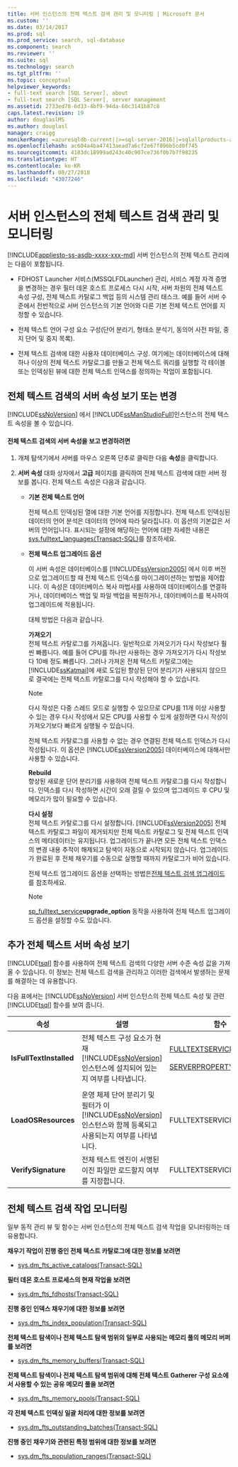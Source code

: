 ```yaml
---
title: 서버 인스턴스의 전체 텍스트 검색 관리 및 모니터링 | Microsoft 문서
ms.custom: ''
ms.date: 03/14/2017
ms.prod: sql
ms.prod_service: search, sql-database
ms.component: search
ms.reviewer: ''
ms.suite: sql
ms.technology: search
ms.tgt_pltfrm: ''
ms.topic: conceptual
helpviewer_keywords:
- full-text search [SQL Server], about
- full-text search [SQL Server], server management
ms.assetid: 2733ed78-6d33-4bf9-94da-60c3141b87c8
caps.latest.revision: 19
author: douglaslMS
ms.author: douglasl
manager: craigg
monikerRange: =azuresqldb-current||>=sql-server-2016||=sqlallproducts-allversions||>=sql-server-linux-2017||=azuresqldb-mi-current
ms.openlocfilehash: ac604a4ba47413aead7a6cf2e67f896b5cd0f745
ms.sourcegitcommit: 4183dc18999ad243c40c907ce736f0b7b7f98235
ms.translationtype: HT
ms.contentlocale: ko-KR
ms.lasthandoff: 08/27/2018
ms.locfileid: "43077246"
---
```

# <a name="manage-and-monitor-full-text-search-for-a-server-instance"></a>서버 인스턴스의 전체 텍스트 검색 관리 및 모니터링
[!INCLUDE[appliesto-ss-asdb-xxxx-xxx-md](../../includes/appliesto-ss-asdb-xxxx-xxx-md.md)]
  서버 인스턴스의 전체 텍스트 관리에는 다음이 포함됩니다.  
  
-   FDHOST Launcher 서비스(MSSQLFDLauncher) 관리, 서비스 계정 자격 증명을 변경하는 경우 필터 데몬 호스트 프로세스 다시 시작, 서버 차원의 전체 텍스트 속성 구성, 전체 텍스트 카탈로그 백업 등의 시스템 관리 태스크. 예를 들어 서버 수준에서 전반적으로 서버 인스턴스의 기본 언어와 다른 기본 전체 텍스트 언어를 지정할 수 있습니다.  
  
-   전체 텍스트 언어 구성 요소 구성(단어 분리기, 형태소 분석기, 동의어 사전 파일, 중지 단어 및 중지 목록).  
  
-   전체 텍스트 검색에 대한 사용자 데이터베이스 구성. 여기에는 데이터베이스에 대해 하나 이상의 전체 텍스트 카탈로그를 만들고 전체 텍스트 쿼리를 실행할 각 테이블 또는 인덱싱된 뷰에 대한 전체 텍스트 인덱스를 정의하는 작업이 포함됩니다.  
  
##  <a name="props"></a> 전체 텍스트 검색의 서버 속성 보기 또는 변경  
 [!INCLUDE[ssNoVersion](../../includes/ssnoversion-md.md)] 에서 [!INCLUDE[ssManStudioFull](../../includes/ssmanstudiofull-md.md)]인스턴스의 전체 텍스트 속성을 볼 수 있습니다.  
  
#### <a name="to-view-and-change-server-properties-for-full-text-search"></a>전체 텍스트 검색의 서버 속성을 보고 변경하려면  
  
1.  개체 탐색기에서 서버를 마우스 오른쪽 단추로 클릭한 다음 **속성**을 클릭합니다.  
  
2.  **서버 속성** 대화 상자에서 **고급** 페이지를 클릭하여 전체 텍스트 검색에 대한 서버 정보를 봅니다. 전체 텍스트 속성은 다음과 같습니다.  
  
    -   **기본 전체 텍스트 언어**  
  
         전체 텍스트 인덱싱된 열에 대한 기본 언어를 지정합니다. 전체 텍스트 인덱싱된 데이터의 언어 분석은 데이터의 언어에 따라 달라집니다. 이 옵션의 기본값은 서버의 언어입니다. 표시되는 설정에 해당하는 언어에 대한 자세한 내용은 [sys.fulltext_languages&#40;Transact-SQL&#41;](../../relational-databases/system-catalog-views/sys-fulltext-languages-transact-sql.md)를 참조하세요.  
  
    -   **전체 텍스트 업그레이드 옵션**  
  
         이 서버 속성은 데이터베이스를 [!INCLUDE[ssVersion2005](../../includes/ssversion2005-md.md)] 에서 이후 버전으로 업그레이드할 때 전체 텍스트 인덱스를 마이그레이션하는 방법을 제어합니다. 이 속성은 데이터베이스 복사 마법사를 사용하여 데이터베이스를 연결하거나, 데이터베이스 백업 및 파일 백업을 복원하거나, 데이터베이스를 복사하여 업그레이드에 적용됩니다.  
  
         대체 방법은 다음과 같습니다.  
  
         **가져오기**  
         전체 텍스트 카탈로그를 가져옵니다. 일반적으로 가져오기가 다시 작성보다 훨씬 빠릅니다. 예를 들어 CPU를 하나만 사용하는 경우 가져오기가 다시 작성보다 10배 정도 빠릅니다. 그러나 가져온 전체 텍스트 카탈로그에는 [!INCLUDE[ssKatmai](../../includes/sskatmai-md.md)]에 새로 도입된 향상된 단어 분리기가 사용되지 않으므로 결국에는 전체 텍스트 카탈로그를 다시 작성해야 할 수 있습니다.  
  
        > [!NOTE]  
        >  다시 작성은 다중 스레드 모드로 실행할 수 있으므로 CPU를 11개 이상 사용할 수 있는 경우 다시 작성에서 모든 CPU를 사용할 수 있게 설정하면 다시 작성이 가져오기보다 빠르게 실행될 수 있습니다.  
  
         전체 텍스트 카탈로그를 사용할 수 없는 경우 연결된 전체 텍스트 인덱스가 다시 작성됩니다. 이 옵션은 [!INCLUDE[ssVersion2005](../../includes/ssversion2005-md.md)] 데이터베이스에 대해서만 사용할 수 있습니다.  
  
         **Rebuild**  
         향상된 새로운 단어 분리기를 사용하여 전체 텍스트 카탈로그를 다시 작성합니다. 인덱스를 다시 작성하면 시간이 오래 걸릴 수 있으며 업그레이드 후 CPU 및 메모리가 많이 필요할 수 있습니다.  
  
         **다시 설정**  
         전체 텍스트 카탈로그를 다시 설정합니다. [!INCLUDE[ssVersion2005](../../includes/ssversion2005-md.md)] 전체 텍스트 카탈로그 파일이 제거되지만 전체 텍스트 카탈로그 및 전체 텍스트 인덱스의 메타데이터는 유지됩니다. 업그레이드가 끝나면 모든 전체 텍스트 인덱스의 변경 내용 추적이 해제되고 탐색이 자동으로 시작되지 않습니다. 업그레이드가 완료된 후 전체 채우기를 수동으로 실행할 때까지 카탈로그가 비어 있습니다.  
  
         전체 텍스트 업그레이드 옵션을 선택하는 방법은[전체 텍스트 검색 업그레이드](../../relational-databases/search/upgrade-full-text-search.md)를 참조하세요.  
  
        > [!NOTE]  
        >  [sp_fulltext_service](../../relational-databases/system-stored-procedures/sp-fulltext-service-transact-sql.md)**upgrade_option** 동작을 사용하여 전체 텍스트 업그레이드 옵션을 설정할 수도 있습니다.  
  
##  <a name="metadata"></a> 추가 전체 텍스트 서버 속성 보기  
 [!INCLUDE[tsql](../../includes/tsql-md.md)] 함수를 사용하여 전체 텍스트 검색의 다양한 서버 수준 속성 값을 가져올 수 있습니다. 이 정보는 전체 텍스트 검색을 관리하고 이러한 검색에서 발생하는 문제를 해결하는 데 유용합니다.  
  
 다음 표에서는 [!INCLUDE[ssNoVersion](../../includes/ssnoversion-md.md)] 서버 인스턴스의 전체 텍스트 속성 및 관련 [!INCLUDE[tsql](../../includes/tsql-md.md)] 함수를 보여 줍니다.  
  
|속성|설명|함수|  
|--------------|-----------------|--------------|  
|**IsFullTextInstalled**|전체 텍스트 구성 요소가 현재 [!INCLUDE[ssNoVersion](../../includes/ssnoversion-md.md)]인스턴스에 설치되어 있는지 여부를 나타냅니다.|[FULLTEXTSERVICEPROPERTY](../../t-sql/functions/fulltextserviceproperty-transact-sql.md)<br /><br /> [SERVERPROPERTY](../../t-sql/functions/serverproperty-transact-sql.md)|  
||||  
|**LoadOSResources**|운영 체제 단어 분리기 및 필터가 이 [!INCLUDE[ssNoVersion](../../includes/ssnoversion-md.md)]인스턴스와 함께 등록되고 사용되는지 여부를 나타냅니다.|FULLTEXTSERVICEPROPERTY|  
|**VerifySignature**|전체 텍스트 엔진이 서명된 이진 파일만 로드할지 여부를 지정합니다.|FULLTEXTSERVICEPROPERTY|  
  
##  <a name="monitor"></a> 전체 텍스트 검색 작업 모니터링  
 일부 동적 관리 뷰 및 함수는 서버 인스턴스의 전체 텍스트 검색 작업을 모니터링하는 데 유용합니다.  
  
 **채우기 작업이 진행 중인 전체 텍스트 카탈로그에 대한 정보를 보려면**  
  
-   [sys.dm_fts_active_catalogs&#40;Transact-SQL&#41;](../../relational-databases/system-dynamic-management-views/sys-dm-fts-active-catalogs-transact-sql.md)  
  
 **필터 데몬 호스트 프로세스의 현재 작업을 보려면**  
  
-   [sys.dm_fts_fdhosts&#40;Transact-SQL&#41;](../../relational-databases/system-dynamic-management-views/sys-dm-fts-fdhosts-transact-sql.md)  
  
 **진행 중인 인덱스 채우기에 대한 정보를 보려면**  
  
-   [sys.dm_fts_index_population&#40;Transact-SQL&#41;](../../relational-databases/system-dynamic-management-views/sys-dm-fts-index-population-transact-sql.md)  
  
 **전체 텍스트 탐색이나 전체 텍스트 탐색 범위의 일부로 사용되는 메모리 풀의 메모리 버퍼를 보려면**  
  
-   [sys.dm_fts_memory_buffers&#40;Transact-SQL&#41;](../../relational-databases/system-dynamic-management-views/sys-dm-fts-memory-buffers-transact-sql.md)  
  
 **전체 텍스트 탐색이나 전체 텍스트 탐색 범위에 대해 전체 텍스트 Gatherer 구성 요소에서 사용할 수 있는 공유 메모리 풀을 보려면**  
  
-   [sys.dm_fts_memory_pools&#40;Transact-SQL&#41;](../../relational-databases/system-dynamic-management-views/sys-dm-fts-memory-pools-transact-sql.md)  
  
 **각 전체 텍스트 인덱싱 일괄 처리에 대한 정보를 보려면**  
  
-   [sys.dm_fts_outstanding_batches&#40;Transact-SQL&#41;](../../relational-databases/system-dynamic-management-views/sys-dm-fts-outstanding-batches-transact-sql.md)  
  
 **진행 중인 채우기와 관련된 특정 범위에 대한 정보를 보려면**  
  
-   [sys.dm_fts_population_ranges&#40;Transact-SQL&#41;](../../relational-databases/system-dynamic-management-views/sys-dm-fts-population-ranges-transact-sql.md)  
  
  
